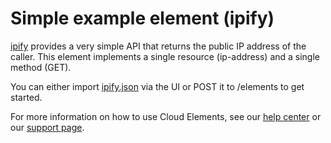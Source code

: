 # Simple example element (ipify)

[ipify](https://www.ipify.org/) provides a very simple API that returns the public IP address of the caller. This 
element implements a single resource (ip-address) and a single method (GET).

You can either import [ipify.json](ipify.json) via the UI or POST it to /elements to get started.

For more information on how to use Cloud Elements, see our [help center](https://docs.cloud-elements.com)
or our [support page](https://support.cloud-elements.com/hc/en-us).
